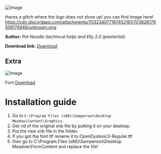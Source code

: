 
![Image](https://cdn.discordapp.com/attachments/703234077167452161/703626179508174848/unknown.png)


theres a glitch where the logo does not show up! you can find image here! https://cdn.discordapp.com/attachments/703234077167452161/703626179508174848/unknown.png

**Author:** *Pot Noodle (techincal help) and Elly 2.0 (pixelartist)*

**Download link:** *[Download](https://cdn.discordapp.com/attachments/703234077167452161/703618660362878997/NatureSheet.xnb)*

## Extra

![Image](https://cdn.discordapp.com/attachments/703234077167452161/703633743335653394/unknown.png)

Font [Download](https://cdn.discordapp.com/attachments/703234077167452161/703633818011172904/RENAMEME.ttf)

# Installation guide
1. Go to `C:\Program Files (x86)\Samperson\Desktop Meadow\Content\Graphics`. 
2. Get rid of the original xnb file by putting it on your desktop.
3. Put the new xnb file in the folder.
4. If you got the font ttf rename it to OpenDyslexic3-Regular.ttf
5. then go to C:\Program Files (x86)\Samperson\Desktop Meadow\FormContent and replace the file!

